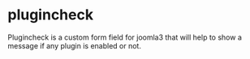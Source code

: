 plugincheck
===========

Plugincheck is a custom form field for joomla3 that will help to show a message if any plugin is enabled or not. 
